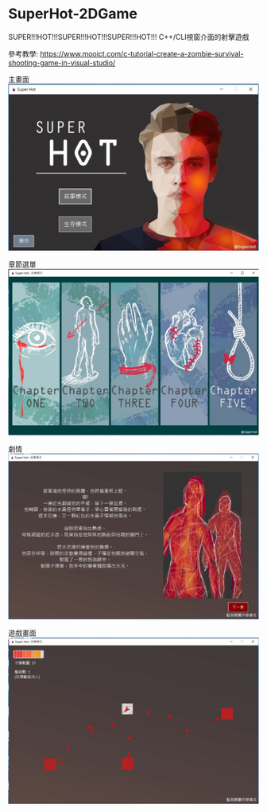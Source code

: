 # SuperHot-2DGame
SUPER!!!HOT!!!SUPER!!!HOT!!!SUPER!!!HOT!!! C++/CLI視窗介面的射擊遊戲

參考教學:
https://www.mooict.com/c-tutorial-create-a-zombie-survival-shooting-game-in-visual-studio/

主畫面
![image](https://github.com/RavenCheng1120/SuperHot-2DGame/blob/master/Game%20demo/%E6%93%B7%E5%8F%961.JPG)

章節選單
![image](https://github.com/RavenCheng1120/SuperHot-2DGame/blob/master/Game%20demo/chapter%20select.JPG)

劇情
![image](https://github.com/RavenCheng1120/SuperHot-2DGame/blob/master/Game%20demo/%E6%93%B7%E5%8F%962.JPG)

遊戲畫面
![image](https://github.com/RavenCheng1120/SuperHot-2DGame/blob/master/Game%20demo/%E6%93%B7%E5%8F%96.JPG)
